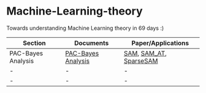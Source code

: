 # Machine-Learning-theory
Towards understanding Machine Learning theory in 69 days :)

| **Section** | **Documents** | **Paper/Applications** |
| ----- | ----- | ----- |
| PAC-Bayes Analysis | [PAC-Bayes Analysis](https://github.com/nAuTahn/Machine-Learning-theory/tree/main/PAC-Bayes%20Analysis) | [SAM](https://github.com/nAuTahn/Machine-Learning-theory/blob/main/PAC-Bayes%20Analysis/Applications/sharpness_aware_minimization.pdf), [SAM_AT](https://github.com/nAuTahn/Machine-Learning-theory/blob/main/PAC-Bayes%20Analysis/Applications/Sharpness-Aware%20Minimization%20Alone%20can%20Improve%20Adversarial%20Robustness.pdf), [SparseSAM](https://github.com/nAuTahn/Machine-Learning-theory/blob/main/PAC-Bayes%20Analysis/Applications/SparseSAM.pdf) |
| - | - | - |
| - | - | - |
